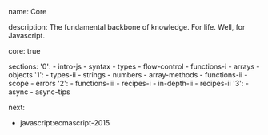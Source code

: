 name: Core

description: The fundamental backbone of knowledge. For life. Well, for Javascript.

core: true

sections:
  '0':
    - intro-js
    - syntax
    - types
    - flow-control
    - functions-i
    - arrays
    - objects
  '1':
    - types-ii
    - strings
    - numbers
    - array-methods
    - functions-ii
    - scope
    - errors
  '2':
    - functions-iii
    - recipes-i
    - in-depth-ii
    - recipes-ii
  '3':
    - async
    - async-tips

next:
  - javascript:ecmascript-2015
